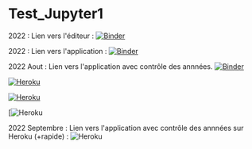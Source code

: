 # Test_Jupyter1

2022 : Lien vers l'éditeur :
[![Binder](https://mybinder.org/badge_logo.svg)](https://mybinder.org/v2/gh/dfialaire/Test_Jupyter1/HEAD)

2022 : Lien vers l'application :
[![Binder](https://mybinder.org/badge_logo.svg)](https://mybinder.org/v2/gh/dfialaire/Test_Jupyter1/HEAD?urlpath=%2Fvoila%2Frender%2FLieux_de_stages.ipynb)

2022 Aout : Lien vers l'application avec contrôle des annnées.
[![Binder](https://mybinder.org/badge_logo.svg)](https://mybinder.org/v2/gh/dfialaire/Test_Jupyter1/HEAD?urlpath=%2Fvoila%2Frender%2FLieux_de_stages_Check_Annees5.ipynb)

[![Heroku](https://heroku-badge.herokuapp.com/?app=heroku-badge&style=flat)](https://heroku-badge.herokuapp.com/projects.html)

[![Heroku](https://heroku-badge.herokuapp.com/?app=heroku-badge&style=flat)](https://heroku-badge.herokuapp.com/lieux-de-stage-bioac-reims)

[![Heroku](https://heroku-status-badges.herokuapp.com/lieux-de-stage-bioac-reims)

2022 Septembre : Lien vers l'application avec contrôle des annnées sur Heroku (+rapide) :
![Heroku](https://pyheroku-badge.herokuapp.com/?app=lieux-de-stage-bioac-reims&style=flat)
